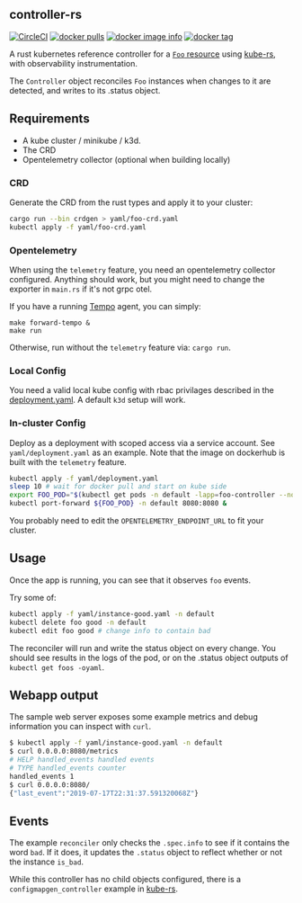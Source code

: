 ## controller-rs
[![CircleCI](https://circleci.com/gh/kube-rs/controller-rs/tree/master.svg?style=shield)](https://circleci.com/gh/kube-rs/controller-rs/tree/master)
[![docker pulls](https://img.shields.io/docker/pulls/clux/controller.svg)](
https://hub.docker.com/r/clux/controller/)
[![docker image info](https://images.microbadger.com/badges/image/clux/controller.svg)](http://microbadger.com/images/clux/controller)
[![docker tag](https://images.microbadger.com/badges/version/clux/controller.svg)](https://hub.docker.com/r/clux/controller/tags/)

A rust kubernetes reference controller for a [`Foo` resource](https://github.com/clux/controller-rs/blob/master/yaml/foo-crd.yaml) using [kube-rs](https://github.com/clux/kube-rs/), with observability instrumentation.

The `Controller` object reconciles `Foo` instances when changes to it are detected, and writes to its .status object.

## Requirements
- A kube cluster / minikube / k3d.
- The CRD
- Opentelemetry collector (optional when building locally)

### CRD
Generate the CRD from the rust types and apply it to your cluster:

```sh
cargo run --bin crdgen > yaml/foo-crd.yaml
kubectl apply -f yaml/foo-crd.yaml
```

### Opentelemetry
When using the `telemetry` feature, you need an opentelemetry collector configured. Anything should work, but you might need to change the exporter in `main.rs` if it's not grpc otel.

If you have a running [Tempo](https://grafana.com/oss/tempo/) agent, you can simply:

```
make forward-tempo &
make run
```

Otherwise, run without the `telemetry` feature via: `cargo run`.

### Local Config
You need a valid local kube config with rbac privilages described in the [deployment.yaml](./yaml/deployment.yaml). A default `k3d` setup will work.


### In-cluster Config
Deploy as a deployment with scoped access via a service account. See `yaml/deployment.yaml` as an example. Note that the image on dockerhub is built with the `telemetry` feature.

```sh
kubectl apply -f yaml/deployment.yaml
sleep 10 # wait for docker pull and start on kube side
export FOO_POD="$(kubectl get pods -n default -lapp=foo-controller --no-headers | awk '{print $1}')"
kubectl port-forward ${FOO_POD} -n default 8080:8080 &
```

You probably need to edit the `OPENTELEMETRY_ENDPOINT_URL` to fit your cluster.

## Usage
Once the app is running, you can see that it observes `foo` events.

Try some of:

```sh
kubectl apply -f yaml/instance-good.yaml -n default
kubectl delete foo good -n default
kubectl edit foo good # change info to contain bad
```

The reconciler will run and write the status object on every change. You should see results in the logs of the pod, or on the .status object outputs of `kubectl get foos -oyaml`.

## Webapp output
The sample web server exposes some example metrics and debug information you can inspect with `curl`.

```sh
$ kubectl apply -f yaml/instance-good.yaml -n default
$ curl 0.0.0.0:8080/metrics
# HELP handled_events handled events
# TYPE handled_events counter
handled_events 1
$ curl 0.0.0.0:8080/
{"last_event":"2019-07-17T22:31:37.591320068Z"}
```

## Events
The example `reconciler` only checks the `.spec.info` to see if it contains the word `bad`. If it does, it updates the `.status` object to reflect whether or not the instance `is_bad`.

While this controller has no child objects configured, there is a `configmapgen_controller` example in [kube-rs](https://github.com/clux/kube-rs/).
